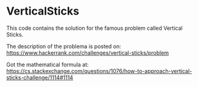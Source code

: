 # VerticalSticks

This code contains the solution for the famous problem called Vertical Sticks. 

The description of the problema is posted on: https://www.hackerrank.com/challenges/vertical-sticks/problem

Got the mathematical formula at: https://cs.stackexchange.com/questions/1076/how-to-approach-vertical-sticks-challenge/1114#1114

